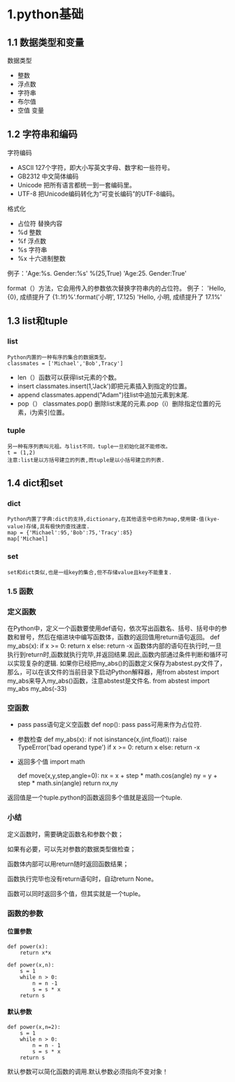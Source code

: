 # 1.python基础

## 1.1 数据类型和变量

数据类型
* 整数
* 浮点数
* 字符串
* 布尔值
* 空值
变量

## 1.2 字符串和编码

字符编码
* ASCII 127个字符，即大小写英文字母、数字和一些符号。
* GB2312 中文简体编码
* Unicode 把所有语言都统一到一套编码里。
* UTF-8 把Unicode编码转化为“可变长编码”的UTF-8编码。

格式化
+ 占位符           替换内容
+ %d                整数
+ %f                浮点数
+ %s                字符串
+ %x                十六进制整数

例子：'Age:%s. Gender:%s' %(25,True)
     'Age:25. Gender:True'

format（）方法，它会用传入的参数依次替换字符串内的占位符。
例子：
'Hello, {0}, 成绩提升了 {1:.1f}%'.format('小明', 17.125)
'Hello, 小明, 成绩提升了 17.1%'

## 1.3 list和tuple

### list 
    Python内置的一种有序的集合的数据类型。
    classmates = ['Michael','Bob',Tracy']
* len（）函数可以获得list元素的个数。
* insert classmates.insert(1,'Jack')即把元素插入到指定的位置。
* append classmates.append("Adam")往list中追加元素到末尾.
* pop（） classmates.pop() 删除list末尾的元素.pop（i）删除指定位置的元素，i为索引位置。

### tuple
    另一种有序列表叫元祖。与list不同，tuple一旦初始化就不能修改。
    t = (1,2)
    注意:list是以方括号建立的列表,而tuple是以小括号建立的列表.

## 1.4 dict和set

### dict
    Python内置了字典:dict的支持,dictionary,在其他语言中也称为map,使用键-值(kye-value)存储,具有极快的查找速度.
    map = {'Michael':95,'Bob':75,'Tracy':85}
    map['Michael]
### set
    set和dict类似,也是一组key的集合,但不存储value且key不能重复.
### 1.5 函数

### 定义函数
在Python中，定义一个函数要使用def语句，依次写出函数名、括号、括号中的参数和冒号，然后在缩进块中编写函数体，函数的返回值用return语句返回。
    def my_abs(x):
    if x >= 0:
        return x
    else:
        return -x
函数体内部的语句在执行时,一旦执行到return时,函数就执行完毕,并返回结果.因此,函数内部通过条件判断和循环可以实现复杂的逻辑.
如果你已经把my_abs()的函数定义保存为abstest.py文件了，那么，可以在该文件的当前目录下启动Python解释器，用from abstest import my_abs来导入my_abs()函数，注意abstest是文件名.
    from abstest import my_abs
    my_abs(-33)

### 空函数
* pass
pass语句定义空函数
    def nop():
        pass
pass可用来作为占位符.

* 参数检查
    def my_abs(x):
        if not isinstance(x,(int,float)):
            raise TypeError('bad operand type')
        if x >= 0:
            return x
        else:
            return -x

* 返回多个值
    import math

    def move(x,y,step,angle=0):
        nx = x + step * math.cos(angle)
        ny = y + step * math.sin(angle)
        return nx,ny

返回值是一个tuple.python的函数返回多个值就是返回一个tuple.

### 小结

定义函数时，需要确定函数名和参数个数；

如果有必要，可以先对参数的数据类型做检查；

函数体内部可以用return随时返回函数结果；

函数执行完毕也没有return语句时，自动return None。

函数可以同时返回多个值，但其实就是一个tuple。

### 函数的参数

#### 位置参数
    def power(x):
        return x*x

    def power(x,n):
        s = 1
        while n > 0:
            n = n -1
            s = s * x
        return s

#### 默认参数
    def power(x,n=2):
        s = 1
        while n > 0:
            n = n - 1
            s = s * x
        return s
默认参数可以简化函数的调用.默认参数必须指向不变对象！